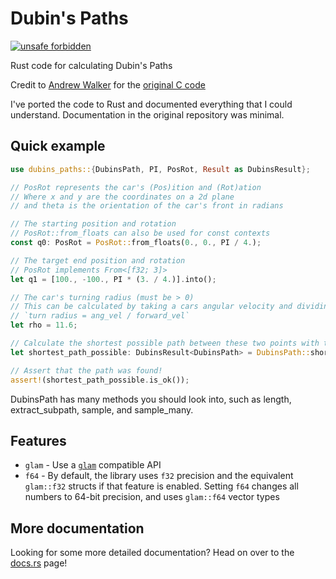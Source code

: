 # Dubin's Paths

[![unsafe forbidden](https://img.shields.io/badge/unsafe-forbidden-success.svg)](https://github.com/rust-secure-code/safety-dance/)

Rust code for calculating Dubin's Paths

Credit to [Andrew Walker](https://github.com/AndrewWalker) for the [original C code](https://github.com/AndrewWalker/Dubins-Curves)

I've ported the code to Rust and documented everything that I could understand. Documentation in the original repository was minimal.

## Quick example

```rust
use dubins_paths::{DubinsPath, PI, PosRot, Result as DubinsResult};

// PosRot represents the car's (Pos)ition and (Rot)ation
// Where x and y are the coordinates on a 2d plane
// and theta is the orientation of the car's front in radians

// The starting position and rotation
// PosRot::from_floats can also be used for const contexts
const q0: PosRot = PosRot::from_floats(0., 0., PI / 4.);

// The target end position and rotation
// PosRot implements From<[f32; 3]>
let q1 = [100., -100., PI * (3. / 4.)].into();

// The car's turning radius (must be > 0)
// This can be calculated by taking a cars angular velocity and dividing it by the car's forward velocity
// `turn radius = ang_vel / forward_vel`
let rho = 11.6;

// Calculate the shortest possible path between these two points with the given turning radius
let shortest_path_possible: DubinsResult<DubinsPath> = DubinsPath::shortest_from(q0, q1, rho);

// Assert that the path was found!
assert!(shortest_path_possible.is_ok());
```

DubinsPath has many methods you should look into, such as length, extract_subpath, sample, and sample_many.

## Features

* `glam` - Use a [`glam`](https://crates.io/crates/glam) compatible API
* `f64` - By default, the library uses `f32` precision and the equivalent `glam::f32` structs if that feature is enabled. Setting `f64` changes all numbers to 64-bit precision, and uses `glam::f64` vector types

## More documentation

Looking for some more detailed documentation? Head on over to the [docs.rs](https://docs.rs/dubins_paths/) page!
